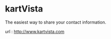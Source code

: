 kartVista
=========

The easiest way to share your contact information.

url : http://www.kartvista.com